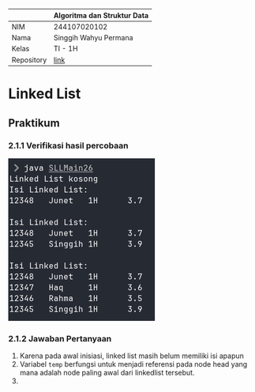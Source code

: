 |  | Algoritma dan Struktur Data |
|--|--|
| NIM |  244107020102|
| Nama |  Singgih Wahyu Permana |
| Kelas | TI - 1H |
| Repository | [link](https://github.com/eeswepe/AlgoDS) |

# Linked List

## Praktikum

### 2.1.1 Verifikasi hasil percobaan

![percobaan1](./img/percobaan1.png)

### 2.1.2 Jawaban Pertanyaan

1. Karena pada awal inisiasi, linked list masih belum memiliki isi apapun
2. Variabel `temp` berfungsi untuk menjadi referensi pada node head yang mana adalah node paling awal dari linkedlist tersebut.
3. 
